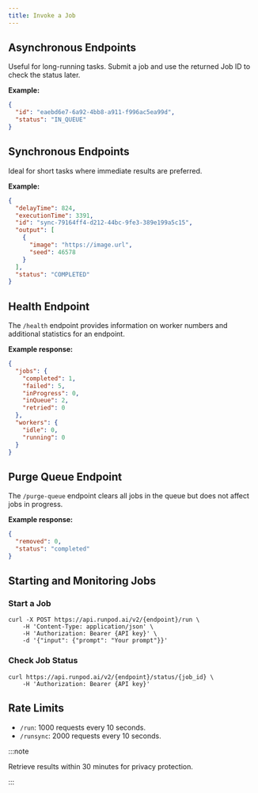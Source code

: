 ```yaml
---
title: Invoke a Job
---
```


## Asynchronous Endpoints

Useful for long-running tasks. Submit a job and use the returned Job ID to check the status later.

**Example:**

```json
{
  "id": "eaebd6e7-6a92-4bb8-a911-f996ac5ea99d",
  "status": "IN_QUEUE"
}
```

## Synchronous Endpoints

Ideal for short tasks where immediate results are preferred.

**Example:**

```json
{
  "delayTime": 824,
  "executionTime": 3391,
  "id": "sync-79164ff4-d212-44bc-9fe3-389e199a5c15",
  "output": [
    {
      "image": "https://image.url",
      "seed": 46578
    }
  ],
  "status": "COMPLETED"
}
```

## Health Endpoint

The `/health` endpoint provides information on worker numbers and additional statistics for an endpoint.

**Example response:**

```json
{
  "jobs": {
    "completed": 1,
    "failed": 5,
    "inProgress": 0,
    "inQueue": 2,
    "retried": 0
  },
  "workers": {
    "idle": 0,
    "running": 0
  }
}
```

## Purge Queue Endpoint

The `/purge-queue` endpoint clears all jobs in the queue but does not affect jobs in progress.

**Example response:**

```json
{
  "removed": 0,
  "status": "completed"
}
```

## Starting and Monitoring Jobs

### Start a Job

```curl
curl -X POST https://api.runpod.ai/v2/{endpoint}/run \
    -H 'Content-Type: application/json' \
    -H 'Authorization: Bearer {API key}' \
    -d '{"input": {"prompt": "Your prompt"}}'
```

### Check Job Status

```curl
curl https://api.runpod.ai/v2/{endpoint}/status/{job_id} \
    -H 'Authorization: Bearer {API key}'
```

## Rate Limits

- `/run`: 1000 requests every 10 seconds.
- `/runsync`: 2000 requests every 10 seconds.

:::note

Retrieve results within 30 minutes for privacy protection.

:::
